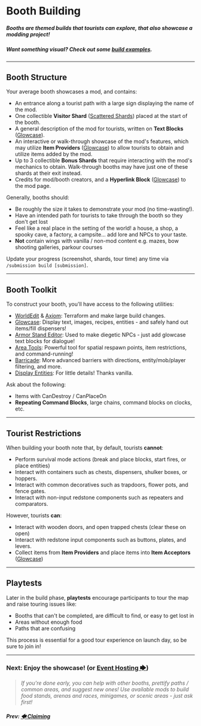 # Booth Building

##### **Booths** are themed builds that tourists can explore, that also showcase a modding project!<br/>
##### Want something visual? Check out some [build examples](/pages/examples).

---

## Booth Structure

Your average booth showcases a mod, and contains:
- An entrance along a tourist path with a large sign displaying the name of the mod.
- One collectible **Visitor Shard** ([Scattered Shards](https://modrinth.com/mod/scattered-shards)) placed at the start of the booth.
- A general description of the mod for tourists, written on **Text Blocks** ([Glowcase](https://modrinth.com/mod/glowcase)).
- An interactive or walk-through showcase of the mod's features, which may utilize **Item Providers** ([Glowcase](https://modrinth.com/mod/glowcase)) to allow tourists to obtain and utilize items added by the mod.
- Up to 3 collectible **Bonus Shards** that require interacting with the mod's mechanics to obtain. Walk-through booths may have just one of these shards at their exit instead.
- Credits for mod/booth creators, and a **Hyperlink Block** ([Glowcase](https://modrinth.com/mod/glowcase)) to the mod page.

Generally, booths should:
- Be roughly the size it takes to demonstrate your mod (no time-wasting!).
- Have an intended path for tourists to take through the booth so they don't get lost
- Feel like a real place in the setting of the world! a house, a shop, a spooky cave, a factory, a campsite... add lore and NPCs to your taste.
- **Not** contain wings with vanilla / non-mod content e.g. mazes, bow shooting galleries, parkour courses

Update your progress (screenshot, shards, tour time) any time via `/submission build [submission]`.

---

## Booth Toolkit
To construct your booth, you'll have access to the following utilities:
- [WorldEdit](https://modrinth.com/plugin/worldedit) & [Axiom](https://modrinth.com/mod/axiom): Terraform and make large build changes.
- [Glowcase](https://modrinth.com/mod/glowcase): Display text, images, recipes, entities - and safely hand out items/fill dispensers!
- [Armor Stand Editor](https://modrinth.com/mod/armorstandeditor): Used to make diegetic NPCs - just add glowcase text blocks for dialogue!
- [Area Tools](https://modrinth.com/mod/area-tools): Powerful tool for spatial respawn points, item restrictions, and command-running!
- [Barricade](https://modrinth.com/mod/barricade): More advanced barriers with directions, entity/mob/player filtering, and more.
- [Display Entities](https://minecraft.wiki/w/Display): For little details! Thanks vanilla.

Ask about the following:
- Items with CanDestroy / CanPlaceOn
- **Repeating Command Blocks**, large chains, command blocks on clocks, etc.

---

## Tourist Restrictions

When building your booth note that, by default, tourists **cannot**:
- Perform survival mode actions (break and place blocks, start fires, or place entities)
- Interact with containers such as chests, dispensers, shulker boxes, or hoppers.
- Interact with common decoratives such as trapdoors, flower pots, and fence gates.
- Interact with non-input redstone components such as repeaters and comparators.

However, tourists **can**:
- Interact with wooden doors, and open trapped chests (clear these on open)
- Interact with redstone input components such as buttons, plates, and levers.
- Collect items from **Item Providers** and place items into **Item Acceptors** ([Glowcase](https://modrinth.com/mod/glowcase))

---

## Playtests

Later in the build phase, **playtests** encourage participants to tour the map and raise touring issues like:
- Booths that can't be completed, are difficult to find, or easy to get lost in
- Areas without enough food
- Paths that are confusing

This process is essential for a good tour experience on launch day, so be sure to join in!

---

### Next: Enjoy the showcase! (or [Event Hosting 🡆](/pages/events))

> _If you're done early, you can help with other booths, prettify paths / common areas, and suggest new ones!_
> _Use available mods to build food stands, arenas and races, minigames, or scenic areas - just ask first!_

##### _Prev: [🡄 Claiming](/pages/claiming)_
